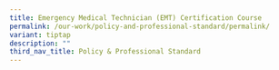 ```yaml
---
title: Emergency Medical Technician (EMT) Certification Course
permalink: /our-work/policy-and-professional-standard/permalink/
variant: tiptap
description: ""
third_nav_title: Policy & Professional Standard
---
```

